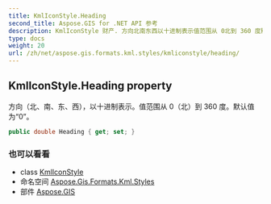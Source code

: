 ```yaml
---
title: KmlIconStyle.Heading
second_title: Aspose.GIS for .NET API 参考
description: KmlIconStyle 财产. 方向北南东西以十进制表示值范围从 0北到 360 度默认值为0
type: docs
weight: 20
url: /zh/net/aspose.gis.formats.kml.styles/kmliconstyle/heading/
---
```

## KmlIconStyle.Heading property

方向（北、南、东、西），以十进制表示。值范围从 0（北）到 360 度。默认值为“0”。

```csharp
public double Heading { get; set; }
```

### 也可以看看

* class [KmlIconStyle](../)
* 命名空间 [Aspose.Gis.Formats.Kml.Styles](../../kmliconstyle/)
* 部件 [Aspose.GIS](../../../)


